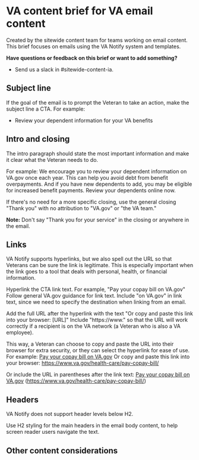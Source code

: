 # VA content brief for VA email content

Created by the sitewide content team for teams working on email content. This brief focuses on emails using the VA Notify system and templates.

**Have questions or feedback on this brief or want to add something?**
- Send us a slack in #sitewide-content-ia.

## Subject line

If the goal of the email is to prompt the Veteran to take an action, make the subject line a CTA.
For example:
- Review your dependent information for your VA benefits

## Intro and closing
The intro paragraph should state the most important information and make it clear what the Veteran needs to do.

For example:
We encourage you to review your dependent information on VA.gov once each year. This can help you avoid debt from benefit overpayments. And if you have new dependents to add, you may be eligible for increased benefit payments. Review your dependents online now.

If there's no need for a more specific closing, use the general closing "Thank you" with no attribution to "VA.gov" or "the VA team."

**Note:** Don't say "Thank you for your service" in the closing or anywhere in the email.

## Links
VA Notify supports hyperlinks, but we also spell out the URL so that Veterans can be sure the link is legitimate. This is especially important when the link goes to a tool that deals with personal, health, or financial information. 

Hyperlink the CTA link text. For example, "Pay your copay bill on VA.gov" 
Follow general VA.gov guidance for link text. Include "on VA.gov" in link text, since we need to specify the destination when linking from an email.

Add the full URL after the hyperlink with the text "Or copy and paste this link into your browser: [URL]" Include "https://www." so that the URL will work correctly if a recipient is on the VA network (a Veteran who is also a VA employee).

This way, a Veteran can choose to copy and paste the URL into their browser for extra security, or they can select the hyperlink for ease of use. 
For example:
[Pay your copay bill on VA.gov](https://www.va.gov/health-care/pay-copay-bill/)
Or copy and paste this link into your browser: https://www.va.gov/health-care/pay-copay-bill/

Or include the URL in parentheses after the link text:
[Pay your copay bill on VA.gov](https://www.va.gov/health-care/pay-copay-bill/)
(https://www.va.gov/health-care/pay-copay-bill/)

## Headers
VA Notify does not support header levels below H2. 

Use H2 styling for the main headers in the email body content, to help screen reader users navigate the text. 

## Other content considerations
